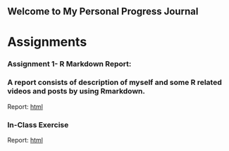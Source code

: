 ## Welcome to My Personal Progress Journal

# Assignments

### Assignment 1- R Markdown Report: 
### A report consists of description of myself and some R related videos and posts by using Rmarkdown.

Report: [html](rmarkdown.html)

### In-Class Exercise 
Report: [html](In-class-exercise.html)


